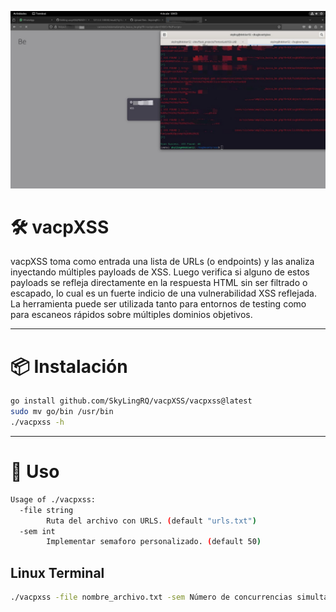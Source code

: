 ![Captura de vacpXSS](images/img.jpeg)

# 🛠️ vacpXSS

vacpXSS toma como entrada una lista de URLs (o endpoints) y las analiza inyectando múltiples payloads de XSS. Luego verifica si alguno de estos payloads se refleja directamente en la respuesta HTML sin ser filtrado o escapado, lo cual es un fuerte indicio de una vulnerabilidad XSS reflejada.
La herramienta puede ser utilizada tanto para entornos de testing como para escaneos rápidos sobre múltiples dominios objetivos.

---

# 📦 Instalación

```bash
go install github.com/SkyLingRQ/vacpXSS/vacpxss@latest
sudo mv go/bin /usr/bin
./vacpxss -h
```

---

# 🚀 Uso

```bash
Usage of ./vacpxss:
  -file string
    	Ruta del archivo con URLS. (default "urls.txt")
  -sem int
    	Implementar semaforo personalizado. (default 50)
```
## Linux Terminal
```bash
./vacpxss -file nombre_archivo.txt -sem Número de concurrencias simultáneas (slots de goroutines)
```
